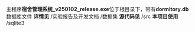 主程序**宿舍管理系统_v250102_release.exe**位于根目录下，带有**dormitory.db**数据库文件
**详情见**
	/实验报告及开发文档
	/数据集
**源代码见**
/src
**本项目使用**
/sqlite3
